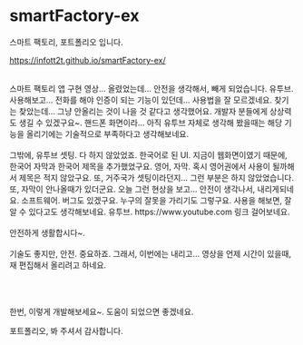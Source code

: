 # smartFactory-ex

스마트 팩토리, 포트폴리오 입니다.

 https://infott2t.github.io/smartFactory-ex/
 
 <br/> 
스마트 팩토리 앱 구현 영상... 올렸었는데... 안전을 생각해서, 빼게 되었습니다.
유투브. 사용해보고... 전화를 해야 인증이 되는 기능이 있던데... 사용법을 잘 모르겠네요. 찾기는 찾았는데... 그냥 안올리는 것이 나을 것 같다고 생각했어요. 개발자 분들에게 상상력도 생길 수 있겠구요~. 핸드폰 화면이라... 아직 유투브 자체로 생각해 봤을때는 해당 기능을 올리기에는 기술적으로 부족하다고 생각해보네요.
<br/><br/>
그밖에, 유투브 셋팅. 다 하지 않았었죠. 한국어로 된 UI. 지금이 웹화면이였기 때문에, 한국어 자막과 한국어 제목을 추가했었구요. 영어, 자막. 혹시 영어권에서 사용이 될까해서 제목은 적지 않았구요. 또, 거주국가 셋팅이라던지... 그런 부분은 하지 않았었습니다. 또, 자막이 안나올때가 있더군요. 오늘 그런 현상을 보고... 안전이 생각나서, 내리게되네요. 소프트웨어. 버그도 있겠구요. 누구의 잘못을 가리기도 그렇구요. 사용을 해보면, 잘 알 수 있다고도 생각해보네요. 유투브. https://www.youtube.com 링크 걸어보네요.  
<br/><br/>
안전하게 생활합시다~.
<br/><br/>
기술도 좋지만, 안전. 중요하죠. 그래서, 이번에는 내리고... 영상을 언제 시간이 있을때, 재 편집해서 올리려고 하네요.

<br/><br/>

한번, 이렇게 개발해보세요~.  도움이 되었으면 좋겠네요.
<br/> 

포트폴리오, 봐 주셔서 감사합니다.
